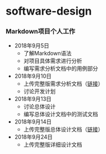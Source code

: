 # software-design
### Markdown项目个人工作

 - 2018年9月5日
	 - 了解Markdown语法
	 - 对项目具体需求进行分析
	 - 编写需求分析文档中的用例部分
- 2018年9月10日
	- 上传完整版需求分析文档（[链接](https://github.com/liuyuxuan0221151603/software-design/blob/master/%E9%9C%80%E6%B1%82%E5%88%86%E6%9E%90.md)）
	- 讨论开发计划
- 2018年9月13日
	- 讨论总体设计
	- 编写总体设计文档中的测试文档
- 2018年9月14日
	- 上传完整版总体设计文档（[链接](https://github.com/liuyuxuan0221151603/software-design/blob/master/%E6%80%BB%E4%BD%93%E8%AE%BE%E8%AE%A1.md)）
- 2018年9月24日
	- 上传完整版详细设计文档
